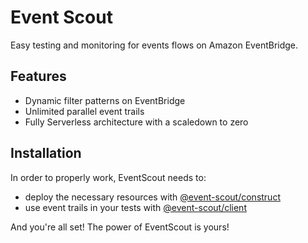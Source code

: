 # Event Scout

Easy testing and monitoring for events flows on Amazon EventBridge.

## Features

- Dynamic filter patterns on EventBridge
- Unlimited parallel event trails
- Fully Serverless architecture with a scaledown to zero

## Installation

In order to properly work, EventScout needs to:

- deploy the necessary resources with [@event-scout/construct](https://github.com/fargito/event-scout/main/packages/construct/README.md)
- use event trails in your tests with [@event-scout/client](https://github.com/fargito/event-scout/main/packages/client/README.md)

And you're all set! The power of EventScout is yours!
